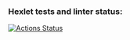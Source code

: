 ### Hexlet tests and linter status:
[![Actions Status](https://github.com/ZhushmanMS/frontend-project-lvl2/workflows/hexlet-check/badge.svg)](https://github.com/ZhushmanMS/frontend-project-lvl2/actions)